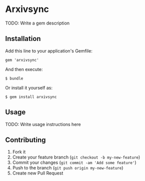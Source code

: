 # Arxivsync

TODO: Write a gem description

## Installation

Add this line to your application's Gemfile:

    gem 'arxivsync'

And then execute:

    $ bundle

Or install it yourself as:

    $ gem install arxivsync

## Usage

TODO: Write usage instructions here

## Contributing

1. Fork it
2. Create your feature branch (`git checkout -b my-new-feature`)
3. Commit your changes (`git commit -am 'Add some feature'`)
4. Push to the branch (`git push origin my-new-feature`)
5. Create new Pull Request
